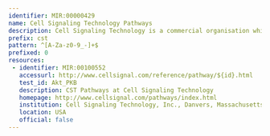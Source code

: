 ```yaml
---
identifier: MIR:00000429
name: Cell Signaling Technology Pathways
description: Cell Signaling Technology is a commercial organisation which provides a pathway portal to showcase their phospho-antibody products. This collection references pathways.
prefix: cst
pattern: ^[A-Za-z0-9_-]+$
prefixed: 0
resources:
 - identifier: MIR:00100552
   accessurl: http://www.cellsignal.com/reference/pathway/${id}.html
   test_id: Akt_PKB
   description: CST Pathways at Cell Signaling Technology
   homepage: http://www.cellsignal.com/pathways/index.html
   institution: Cell Signaling Technology, Inc., Danvers, Massachusetts
   location: USA
   official: false
---
```

